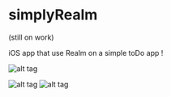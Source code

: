 # simplyRealm
(still on work)

iOS app that use Realm on a simple toDo app !


![alt tag](http://i.imgur.com/Mue4ThB.png?1 "Description goes here")

![alt tag](http://i.imgur.com/xMj0uLm.png?1 "")
![alt tag](http://i.imgur.com/OhvuvNJ.png?1 "" )
